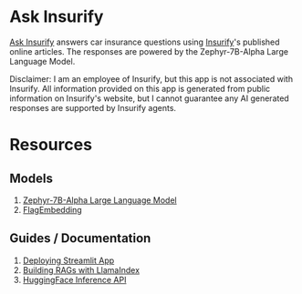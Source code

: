 # Ask Insurify

[Ask Insurify](https://ask-insurify.streamlit.app) answers car insurance questions using [Insurify](https://insurify.com)'s published online articles. The responses are powered by the Zephyr-7B-Alpha Large Language Model. 

Disclaimer: I am an employee of Insurify, but this app is not associated with Insurify. All information provided on this app is generated from public information on Insurify's website, but I cannot guarantee any AI generated responses are supported by Insurify agents.

# Resources

## Models
1. [Zephyr-7B-Alpha Large Language Model](https://huggingface.co/HuggingFaceH4/zephyr-7b-alpha)
2. [FlagEmbedding](https://huggingface.co/BAAI/bge-small-en-v1.5)

## Guides / Documentation
1. [Deploying Streamlit App](https://blog.gopenai.com/deploy-nlp-app-with-streamlit-and-hugging-face-453b90e58c5a)
2. [Building RAGs with LlamaIndex](https://docs.llamaindex.ai/en/stable/optimizing/building_rag_from_scratch.html)
3. [HuggingFace Inference API](https://huggingface.co/docs/api-inference/detailed_parameters#text-generation-task)
